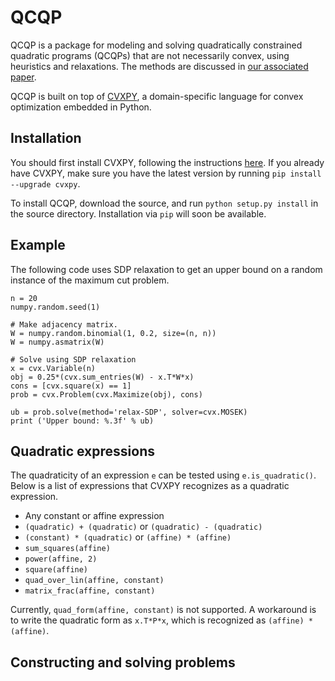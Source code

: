 QCQP
====

QCQP is a package for modeling and solving quadratically constrained quadratic programs (QCQPs) that are not necessarily convex, using heuristics and relaxations. The methods are discussed in [our associated paper](http://stanford.edu/class/ee364b/lectures/relaxations.pdf).

QCQP is built on top of [CVXPY](http://www.cvxpy.org/), a domain-specific language for convex optimization embedded in Python.

Installation
------------
You should first install CVXPY, following the instructions [here](http://www.cvxpy.org/). If you already have CVXPY, make sure you have the latest version by running ``pip install --upgrade cvxpy``.

To install QCQP, download the source, and run ``python setup.py install`` in the source directory.
Installation via ``pip`` will soon be available. 

Example
-------
The following code uses SDP relaxation to get an upper bound on a random instance of the maximum cut problem.
```
n = 20
numpy.random.seed(1)

# Make adjacency matrix.
W = numpy.random.binomial(1, 0.2, size=(n, n))
W = numpy.asmatrix(W)

# Solve using SDP relaxation
x = cvx.Variable(n)
obj = 0.25*(cvx.sum_entries(W) - x.T*W*x)
cons = [cvx.square(x) == 1]
prob = cvx.Problem(cvx.Maximize(obj), cons)

ub = prob.solve(method='relax-SDP', solver=cvx.MOSEK)
print ('Upper bound: %.3f' % ub)
```

Quadratic expressions
---------------------
The quadraticity of an expression ``e`` can be tested using ``e.is_quadratic()``. Below is a list of expressions that CVXPY recognizes as a quadratic expression.
* Any constant or affine expression
* ``(quadratic) + (quadratic)`` or ``(quadratic) - (quadratic)``
* ``(constant) * (quadratic)`` or ``(affine) * (affine)``
* ``sum_squares(affine)``
* ``power(affine, 2)``
* ``square(affine)``
* ``quad_over_lin(affine, constant)``
* ``matrix_frac(affine, constant)``

Currently, ``quad_form(affine, constant)`` is not supported. A workaround is to write the quadratic form as ``x.T*P*x``, which is recognized as ``(affine) * (affine)``.

Constructing and solving problems
---------------------------------
